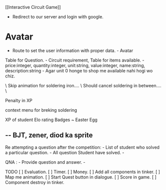 [[Interactive Circuit Game]]
- Redirect to our server and login with google.

# Avatar
- Route to set the user information with proper data.
			- Avatar 

Table for Question.
	- Circuit requirement,
Table for items available.
	- price:integer, quantity:integer, unit:string, value:integer, name:string, description:string
	- Agar unit 0 honge to shop me available nahi hogi wo chiz.


\\ Skip animation for soldering  iron....
\\ Should cancel soldering in between....
\\ 

Penalty in XP

context menu for breking soldering


XP of student
Elo rating 
Badges
~ Easter Egg

-- BJT, zener, diod ka sprite
-- 



Re attempting a question after the competition:
	- List of student who solved a particular question.
	- All question Student have solved.
	- 
	

QNA :
	- Provide question and answer.
	- 
	
TODO
[ ] Evaluation.
[ ] Timer.
[ ] Money.
[ ] Add all components in tinker.
[ ] Map me animation.
[ ] Start Quest button in dialogue.
[ ] Score in game.
[ ] Component destroy in tinker.                                                                               
